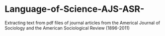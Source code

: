 # Language-of-Science-AJS-ASR-
Extracting text from pdf files of journal articles from the Americal Journal of Sociology and the American Sociological Review (1896-2011)
